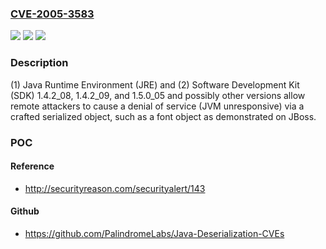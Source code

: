 ### [CVE-2005-3583](https://cve.mitre.org/cgi-bin/cvename.cgi?name=CVE-2005-3583)
![](https://img.shields.io/static/v1?label=Product&message=n%2Fa&color=blue)
![](https://img.shields.io/static/v1?label=Version&message=n%2Fa&color=blue)
![](https://img.shields.io/static/v1?label=Vulnerability&message=n%2Fa&color=brighgreen)

### Description

(1) Java Runtime Environment (JRE) and (2) Software Development Kit (SDK) 1.4.2_08, 1.4.2_09, and 1.5.0_05 and possibly other versions allow remote attackers to cause a denial of service (JVM unresponsive) via a crafted serialized object, such as a font object as demonstrated on JBoss.

### POC

#### Reference
- http://securityreason.com/securityalert/143

#### Github
- https://github.com/PalindromeLabs/Java-Deserialization-CVEs

